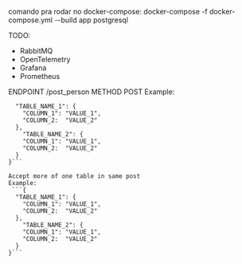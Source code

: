 comando pra rodar no docker-compose: docker-compose -f docker-compose.yml --build app postgresql

TODO:

- RabbitMQ
- OpenTelemetry
- Grafana
- Prometheus

ENDPOINT /post_person METHOD POST
Example:
  ```{
    "TABLE_NAME_1": {
      "COLUMN_1": "VALUE_1",
      "COLUMN_2:  "VALUE_2"
    },
      "TABLE_NAME_2": {
      "COLUMN_1": "VALUE_1",
      "COLUMN_2:  "VALUE_2"
    }
  }```
 
 Accept more of one table in same post
 Example:
   ```{
    "TABLE_NAME_1": {
      "COLUMN_1": "VALUE_1",
      "COLUMN_2:  "VALUE_2"
    },
      "TABLE_NAME_2": {
      "COLUMN_1": "VALUE_1",
      "COLUMN_2:  "VALUE_2"
    }
  }```
